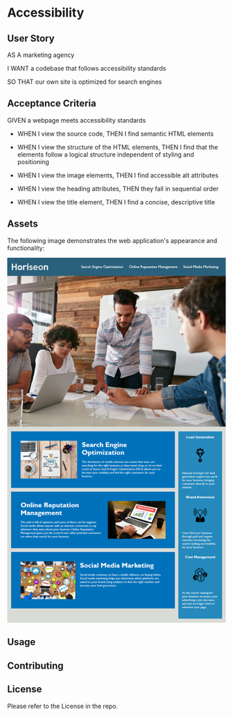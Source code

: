 # Accessibility 

## User Story

AS A marketing agency

I WANT a codebase that follows accessibility standards

SO THAT our own site is optimized for search engines

## Acceptance Criteria

GIVEN a webpage meets accessibility standards
* WHEN I view the source code, THEN I find semantic HTML elements

* WHEN I view the structure of the HTML elements, THEN I find that the elements follow a logical structure independent of styling and positioning

* WHEN I view the image elements, THEN I find accessible alt attributes

* WHEN I view the heading attributes, THEN they fall in sequential order

* WHEN I view the title element, THEN I find a concise, descriptive title


## Assets

The following image demonstrates the web application's appearance and functionality:

![](develop/assets/images/final%20webpage.png) 

## Usage



## Contributing



## License

Please refer to the License in the repo.
